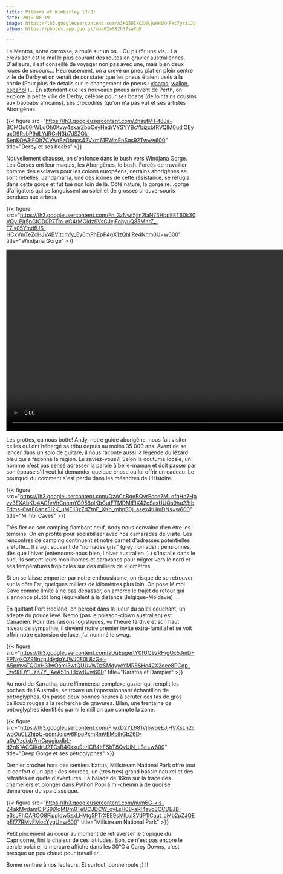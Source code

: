 ```yaml
---
title: Pilbara et Kimberley (2/2)
date: 2019-08-19
image: https://lh3.googleusercontent.com/A3kQ5DIxQXHRjwHHlK4Pxc7yrziJp-IB4e-duODKLvIRqHipiQfPTjuNmUp1cJ0zC4HAeo0l_T_TkTMJ3K4rsGUNp2kumMVgb9I4oYqvYJ80X5i_Nnlj_efYjcgvR-aEFIn2iLHkWHo=w600
album: https://photos.app.goo.gl/moa62mS82h57saYq8

---
```

Le Mentos, notre carrosse, a roulé sur un os... Ou plutôt une vis... La crevaison est le mal le plus courant des routes en gravier australiennes. D'ailleurs, il est conseillé de voyager non pas avec une, mais bien deux roues de secours... Heureusement, on a crevé un pneu plat en plein centre ville de Derby et on venait de constater que les pneus étaient usés à la corde (Pour plus de détails sur le changement de pneus : [vlaams](https://youtu.be/_suk-n1O3pw), [wallon](https://youtu.be/CxCAe2kErVI), [español](https://youtu.be/-U9FLCuQ2NA) )... En attendant que les nouveaux pneus arrivent de Perth, on explore la petite ville de Derby, célèbre pour ses boabs (de lointains cousins aux baobabs africains), ses crocodiles (qu'on n'a pas vu) et ses artistes Aborigènes.

{{< figure src="https://lh3.googleusercontent.com/ZnsutMT-f8Ja-BCMGu00rWLqOh0Kvw4zxarZbpCeyHedrVYSYYBcYbizxbfRVQlM0udlOEyqxD9RsbP9dLYdRGrN3b7dSZQk-SepKOA3tFOh7CVAqEzObqcs42Vxm61EWmEnSqs92Tw=w600" title="Derby et ses boabs" >}}

Nouvellement chaussé, on s'enfonce dans le bush vers Windjana Gorge. Les Corses ont leur maquis, les Aborigènes, le bush. Forcés de travailler comme des esclaves pour les colons européens, certains aborigènes se sont rebellés. Jandamarra, une des icônes de cette résistance, se réfugia dans cette gorge et fut tué non loin de là. Côté nature, la gorge re...gorge d'alligators qui se languissent au soleil et de grosses chauve-souris pendues aux arbres.

{{< figure src="https://lh3.googleusercontent.com/Fn_3zNwt5jjn2laN73HbpEET60k30VQy-Pjr5pGIOD0R7Tm-eG4rMOidzSVsCJcjFohyuQ85MnrZ_-T7is05YmdfUS-HCxVmTeZcHJV4BVltcmfy_Ey6mPhEpP4gX1zQhliRe4Nhm0U=w600" title="Windjana Gorge" >}}

<div style="width:100%;height:480px;background-color:black;text-align:center;">
  <video style="height:100%;" controls>
    <source src="https://lh3.googleusercontent.com/iriy4M37smzhS1APbGvn_EnMNpU7NvtQzuypXkG5Hehxtx7V27LzfZE3eCZpjvU4ljCe40M9kMndI-X7blV5MS0avVRy6kyDR04Qlxr-TDdPX4l2yBxy4NCvT2NArXkk2ad05tn54Tc=m18" type="video/mp4">
  </video>
</div>

Les grottes, ça nous botte! Andy, notre guide aborigène, nous fait visiter celles qui ont hébergé sa tribu depuis au moins 35 000 ans. Avant de se lancer dans un solo de guitare, il nous raconte aussi la légende du lézard bleu qui a façonné la région. Le saviez-vous?! Selon la coutume locale, un homme n'est pas sensé adresser la parole à belle-maman et doit passer par son épouse s'il veut lui demander quelque chose ou lui offrir un cadeau. Le pourquoi du comment s'est perdu dans les méandres de l'Histoire. 

{{< figure src="https://lh3.googleusercontent.com/QzACcBgeBOvrEcce7MLofqHn7Hpvv3EXAbKU4AGfvVhCnhmYG958olKbCutFTMDMlElX42cSasUUQs9hu23tbFdms-6wtE8apzSI2K_uMEIi3zZdZtnE_XKo_mhnS0jLasex4tHmDNs=w600" title="Mimbi Caves" >}}

Très fier de son camping flambant neuf, Andy nous convainc d'en être les témoins. On en profite pour sociabiliser avec nos camarades de visite. Les rencontres de camping continuent et notre carnet d'adresses potentielles s'étoffe... Il s'agit souvent de "nomades gris" (grey nomads) : pensionnés, dès que l'hiver (entendons-nous bien, l'hiver australien :) ) s'installe dans le sud, ils sortent leurs mobilhomes et caravanes pour migrer vers le nord et ses températures tropicales sur des milliers de kilomètres. 

Si on se laisse emporter par notre enthousiasme, on risque de se retrouver sur la côte Est, quelques milliers de kilomètres plus loin. On pose Mimbi Cave comme limite à ne pas dépasser, on amorce le trajet du retour qui s'annonce plutôt long (équivalent à la distance Belgique-Moldavie) ...

En quittant Port Hedland, on perçoit dans la lueur du soleil couchant, un adepte du pouce levé. Nemo (pas le poisson-clown australien) est Canadien. Pour des raisons logistiques, vu l'heure tardive et son haut niveau de sympathie, il devient notre premier invité extra-familial et se voit offrir notre extension de luxe, j'ai nommé le swag. 

{{< figure src="https://lh3.googleusercontent.com/zDqEugertY0tUQ9zRHigOc5JmDFFPNgkOZ91lnzpJdydgYJWJ0E0L8zGel-A5pmvsTQOxH31wOami3wtQUUvW0zSMdyycYMR8SHc42X2eee8PCqp-_zv98DY1JzK7Y_iAeA51nJBxw8=w600" title="Karatha et Dampier" >}}

Au nord de Karratha, outre l'immense complexe gazier qui remplit les poches de l'Australie, se trouve un impressionnant échantillon de pétroglyphes. On passe deux bonnes heures à scruter ces tas de gros cailloux rouges à la recherche de gravures. Bilan, une trentaine de pétroglyphes identifiés parmi le million que compte la zone.

{{< figure src="https://lh3.googleusercontent.com/FiwxD2YL681VjbwoeEJjHVXsLh2cwoOuCLZhjpU-qdmJqisw6KpoPxmRmVEMbihGbZ6D-q0gYzdixb7rnCpugipxlbL-d2gK1ACCIKdrU2TCsB40kxu9tirlCB4ltFSbT8QyUiN_L3c=w600" title="Deep Gorge et ses pétroglyphes" >}}

Dernier crochet hors des sentiers battus, Millstream National Park offre tout le confort d'un spa : des sources, un (très très) grand bassin naturel et des retraités en quête d'aventures. La balade de 16km sur la trace des chameliers et plonger dans Python Pool à mi-chemin à de quoi se démarquer du spa classique.

{{< figure src="https://lh3.googleusercontent.com/num6G-kIs-Z4akMvdamClPS9jXqMDm0TeUCJDCW_ovLsH08-aRI4avo3CCDEJB-e3sJFhOAROO8FippIqw5zxLHVtg5PTrXEE9sMlLuI3VdP1ICaut_oMb2pZJQEpEf77RMvFMocYygU=w600" title="Millstream National Park" >}}

Petit pincement au coeur au moment de retraverser le tropique du Capricorne, fini la chaleur de ces latitudes. Bon, ce n'est pas encore le cercle polaire, la mercure affiche dans les 30°C à Carey Downs, c'est presque un peu chaud pour travailler.

Bonne rentrée à nos lecteurs. Et surtout, bonne route ;) !!
